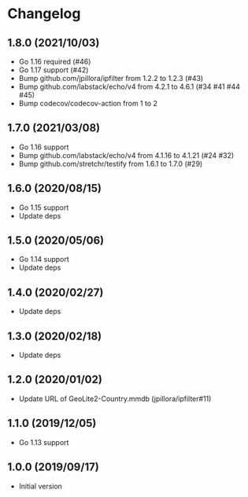 # Changelog

## 1.8.0 (2021/10/03)

* Go 1.16 required (#46)
* Go 1.17 support (#42)
* Bump github.com/jpillora/ipfilter from 1.2.2 to 1.2.3 (#43)
* Bump github.com/labstack/echo/v4 from 4.2.1 to 4.6.1 (#34 #41 #44 #45)
* Bump codecov/codecov-action from 1 to 2

## 1.7.0 (2021/03/08)

* Go 1.16 support
* Bump github.com/labstack/echo/v4 from 4.1.16 to 4.1.21 (#24 #32)
* Bump github.com/stretchr/testify from 1.6.1 to 1.7.0 (#29)

## 1.6.0 (2020/08/15)

* Go 1.15 support
* Update deps

## 1.5.0 (2020/05/06)

* Go 1.14 support
* Update deps

## 1.4.0 (2020/02/27)

* Update deps

## 1.3.0 (2020/02/18)

* Update deps

## 1.2.0 (2020/01/02) 

* Update URL of GeoLite2-Country.mmdb (jpillora/ipfilter#11)

## 1.1.0 (2019/12/05)

* Go 1.13 support

## 1.0.0 (2019/09/17)

* Initial version
